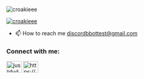 <p align="left"> <img src="https://komarev.com/ghpvc/?username=croakieee&label=Profile%20views&color=0e75b6&style=flat" alt="croakieee" /> </p>

<p align="left"> <a href="https://github.com/ryo-ma/github-profile-trophy"><img src="https://github-profile-trophy.vercel.app/?username=croakieee" alt="croakieee" /></a> </p>


- 📫 How to reach me [discordbbottest@gmail.com](https://mail.google.com/mail/u/0/?fs=1&tf=cm&source=mailto&to=discordbbottest@gmail.com)


<h3 align="left">Connect with me:</h3>
<p align="left">
<a href="https://twitter.com/justdudebruh" target="blank"><img align="center" src="https://raw.githubusercontent.com/rahuldkjain/github-profile-readme-generator/master/src/images/icons/Social/twitter.svg" alt="justdudebruh" height="30" width="40" /></a>
<a href="https://discord.gg/https://discord.com/invite/croakie_" target="blank"><img align="center" src="https://raw.githubusercontent.com/rahuldkjain/github-profile-readme-generator/master/src/images/icons/Social/discord.svg" alt="https://discord.com/invite/croakie_" height="30" width="40" /></a>
</p>
